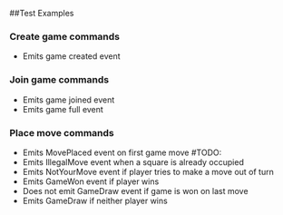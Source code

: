 ##Test Examples
### Create game commands
* Emits game created event

### Join game commands
* Emits game joined event
* Emits game full event

### Place move commands
* Emits MovePlaced event on first game move
#TODO:
* Emits IllegalMove event when a square is already occupied
* Emits NotYourMove event if player tries to make a move out of turn
* Emits GameWon event if player wins
* Does not emit GameDraw event if game is won on last move
* Emits GameDraw if neither player wins
